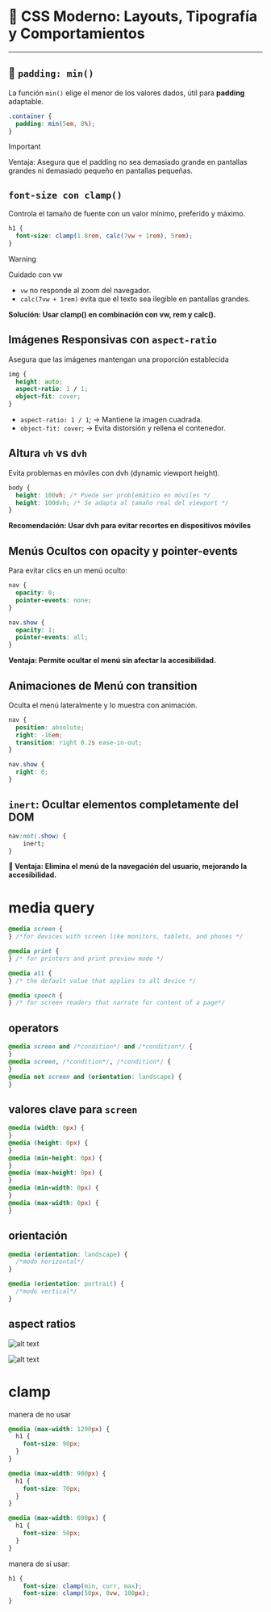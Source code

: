 # 🎨 CSS Moderno: Layouts, Tipografía y Comportamientos

---

## 📏 `padding: min()`

La función `min()` elige el menor de los valores dados, útil para **padding** adaptable.

```css
.container {
  padding: min(5em, 8%);
}
```

> [!IMPORTANT]
> Ventaja: Asegura que el padding no sea demasiado grande en pantallas grandes ni demasiado pequeño en pantallas pequeñas.

## `font-size con clamp()`

Controla el tamaño de fuente con un valor mínimo, preferido y máximo.

```css
h1 {
  font-size: clamp(1.8rem, calc(7vw + 1rem), 5rem);
}
```

> [!WARNING]
> Cuidado con vw

- `vw` no responde al zoom del navegador.
- `calc(7vw + 1rem)` evita que el texto sea ilegible en pantallas grandes.

**Solución: Usar clamp() en combinación con vw, rem y calc().**

## Imágenes Responsivas con `aspect-ratio`

Asegura que las imágenes mantengan una proporción establecida

```css
img {
  height: auto;
  aspect-ratio: 1 / 1;
  object-fit: cover;
}
```

- `aspect-ratio: 1 / 1`; → Mantiene la imagen cuadrada.
- `object-fit: cover`; → Evita distorsión y rellena el contenedor.

## Altura `vh` vs `dvh`

Evita problemas en móviles con dvh (dynamic viewport height).

```css
body {
  height: 100vh; /* Puede ser problemático en móviles */
  height: 100dvh; /* Se adapta al tamaño real del viewport */
}
```

**Recomendación: Usar dvh para evitar recortes en dispositivos móviles**

## Menús Ocultos con opacity y pointer-events

Para evitar clics en un menú oculto:

```css
nav {
  opacity: 0;
  pointer-events: none;
}

nav.show {
  opacity: 1;
  pointer-events: all;
}
```

**Ventaja: Permite ocultar el menú sin afectar la accesibilidad.**

## Animaciones de Menú con transition

Oculta el menú lateralmente y lo muestra con animación.

```css
nav {
  position: absolute;
  right: -16em;
  transition: right 0.2s ease-in-out;
}

nav.show {
  right: 0;
}
```

## `inert`: Ocultar elementos completamente del DOM

```css
nav:not(.show) {
    inert;
}
```

**📌 Ventaja: Elimina el menú de la navegación del usuario, mejorando la accesibilidad.**

# media query

```css
@media screen {
} /*for devices with screen like monitors, tablets, and phones */

@media print {
} /* for printers and print preview mode */

@media all {
} /* the default value that applies to all device */

@media speech {
} /* for screen readers that narrate for content of a page*/
```

## operators

```css
@media screen and /*condition*/ and /*condition*/ {
}
@media screen, /*condition*/, /*condition*/ {
}
@media not screen and (orientation: landscape) {
}
```

## valores clave para `screen`

```css
@media (width: 0px) {
}
@media (height: 0px) {
}
@media (min-height: 0px) {
}
@media (max-height: 0px) {
}
@media (min-width: 0px) {
}
@media (max-width: 0px) {
}
```

## orientación

```css
@media (orientation: landscape) {
  /*modo horizontal*/
}

@media (orientation: portrait) {
  /*modo vertical*/
}
```

## aspect ratios

![alt text](image-8.png)

![alt text](image-9.png)

# clamp

manera de no usar

```css
@media (max-width: 1200px) {
  h1 {
    font-size: 90px;
  }
}

@media (max-width: 900px) {
  h1 {
    font-size: 70px;
  }
}

@media (max-width: 600px) {
  h1 {
    font-size: 50px;
  }
}
```
manera de si usar:

```css
h1 {
    font-size: clamp(min, curr, max);
    font-size: clamp(50px, 8vw, 100px);
}
```